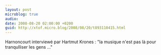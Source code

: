 ```yaml
---
layout: post
microblog: true
audio: 
date: 2008-08-20 02:00:00 +0200
guid: http://xtof.micro.blog/2008/08/20/t893110415.html
---
```

Harnoncourt interviewé par Hartmut Krones : "la musique n'est pas là pour tranqulliser les gens ..."
